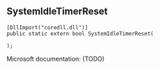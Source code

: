 ## SystemIdleTimerReset

```
[DllImport("coredll.dll")]
public static extern bool SystemIdleTimerReset(
   
);
```

Microsoft documentation: (TODO)
